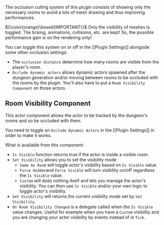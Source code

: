 The occlusion culling system of this plugin consists of showing only the necessary rooms to avoid a lots of mesh drawing and thus improving performances.

${\color{orange}\boxed{IMPORTANT}}$ Only the visibility of meshes is toggled. The ticking, animations, collisions, etc. are kept! So, the possible performance gain is on the rendering only!

You can toggle this system on or off in the [[Plugin Settings]] alongside some other occlusion settings:
- The `occlusion distance` determine how many rooms are visible from the player's room. 
- `Occlude dynamic actors` allows dynamic actors spawned after the dungeon generation and/or moving between rooms to be occluded with the rooms by the plugin. You'll also have to put a `Room Visibility Component` on those actors.

## Room Visibility Component

This actor component allows the actor to be tracked by the dungeon's rooms and so be occluded with them.

You need to toggle on `Occlude Dynamic Actors` in the [[Plugin Settings]] in order to make it works.

What is available from this component:
- `Is Visible` function returns true if the actor is inside a visible room.
- `Set Visibility` allows you to set the visibility mode
	- `Same As Room` will toggle actor's visibility based on `Is Visible` value.
	- `Force Hidden`and `Force Visible` will turn visibility on/off regardless the `Is Visible` value.
	- `Custom` will does nothing itself and lets you manage the actor's visibility. You can then use `Is Visible` and/or your own logic to toggle actor's visibility.
- `Get Visibility` will returns the current visibility mode set by `Set Visibility`.
- `On Room Visibility Changed` is a delegate called when the `Is Visible` value changes. Useful for example when you have a `Custom` visibility and you are changing your actor visibility by events instead of in `Tick`.

